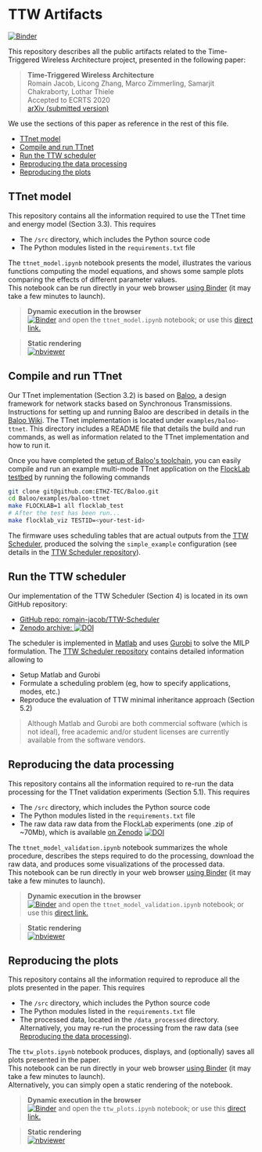# TTW Artifacts

[![Binder](https://mybinder.org/badge_logo.svg)][ttw_artifact_binder]

[ttw_artifact_binder]: https://mybinder.org/v2/gh/romain-jacob/TTW-Artifacts/master

This repository describes all the public artifacts related to the Time-Triggered Wireless Architecture project, presented in the following paper:

> **Time-Triggered Wireless Architecture**  
Romain Jacob, Licong Zhang, Marco Zimmerling, Samarjit Chakraborty, Lothar Thiele   
Accepted to ECRTS 2020  
[arXiv (submitted version)](https://arxiv.org/abs/2002.07491)

We use the sections of this paper as reference in the rest of this file.

<!-- TOC depthFrom:2 depthTo:6 withLinks:1 updateOnSave:1 orderedList:0 -->

- [TTnet model](#ttnet-model)
- [Compile and run TTnet](#compile-and-run-ttnet)
- [Run the TTW scheduler](#run-the-ttw-scheduler)
- [Reproducing the data processing](#reproducing-the-data-processing)
- [Reproducing the plots](#reproducing-the-plots)

<!-- /TOC -->

<!-- ############################################### -->
## TTnet model
<!-- ############################################### -->

This repository contains all the information required to use the TTnet time and energy model (Section 3.3). This requires
+ The `/src` directory, which includes the Python source code
+ The Python modules listed in the `requirements.txt` file

The `ttnet_model.ipynb` notebook presents the model, illustrates the various functions computing the model equations, and shows some sample plots comparing the effects of different parameter values.  
This notebook can be run directly in your web browser [using Binder](https://mybinder.org/) (it may take a few minutes to launch).

> **Dynamic execution in the browser**  
[![Binder](https://mybinder.org/badge_logo.svg)](https://mybinder.org/v2/gh/romain-jacob/TTW-Artifacts/master) and open the `ttnet_model.ipynb` notebook; or use this
[direct link.](https://mybinder.org/v2/gh/romain-jacob/TTW-Artifacts/master?filepath=.%2Fttnet_model.ipynb)

> **Static rendering**  
[![nbviewer](https://img.shields.io/badge/render-nbviewer-orange.svg)][ttnet_model_nbviewer]

<!-- # Links # -->
[ttnet_model_binder]: https://mybinder.org/v2/gh/romain-jacob/TTW-Artifacts/master?filepath=.%2F?filepath=.%2Fttnet_model.ipynb
[ttnet_model_nbviewer]: https://nbviewer.jupyter.org/github/romain-jacob/TTW-Artifacts/blob/master/ttnet-model.ipynb
<!-- # Links # -->

<!-- ############################################### -->
## Compile and run TTnet
<!-- ############################################### -->

Our TTnet implementation (Section 3.2) is based on [Baloo](https://github.com/ETHZ-TEC/Baloo/tree/master), a design framework for network stacks based on Synchronous Transmissions. Instructions for setting up and running Baloo are described in details in the [Baloo Wiki](https://github.com/ETHZ-TEC/Baloo/wiki).
The TTnet implementation is located under `examples/baloo-ttnet`. This directory includes a README file that details the build and run commands, as well as information related to the TTnet implementation and how to run it.

Once you have completed the [setup of Baloo's toolchain](https://github.com/ETHZ-TEC/Baloo/wiki#getting-started), you can easily compile and run an example multi-mode TTnet application on the [FlockLab testbed](http://flocklab.ethz.ch/) by running the following commands

```bash
git clone git@github.com:ETHZ-TEC/Baloo.git
cd Baloo/examples/baloo-ttnet
make FLOCKLAB=1 all flocklab_test
# After the test has been run...
make flocklab_viz TESTID=<your-test-id>
```

The firmware uses scheduling tables that are actual outputs from the [TTW Scheduler](#run-the-ttw-scheduler), produced the solving the `simple_example` configuration (see details in the [TTW Scheduler repository][ttw_repo]).

<!-- ############################################### -->
## Run the TTW scheduler
<!-- ############################################### -->

Our implementation of the TTW Scheduler (Section 4) is located in its own GitHub repository:
+ [GitHub repo: romain-jacob/TTW-Scheduler][ttw_repo]
+ [Zenodo archive: ![DOI](https://zenodo.org/badge/DOI/10.5281/zenodo.3530665.svg)][ttw_zenodo]

The scheduler is implemented in [Matlab][1] and uses [Gurobi][2] to solve the MILP formulation. The [TTW Scheduler repository][ttw_repo] contains detailed information allowing to
+ Setup Matlab and Gurobi
+ Formulate a scheduling problem (eg, how to specify applications, modes, etc.)
+ Reproduce the evaluation of TTW minimal inheritance approach (Section 5.2)

> Although Matlab and Gurobi are both commercial software (which is not ideal), free academic and/or student licenses are currently available from the software vendors.

[1]: https://www.mathworks.com/products/matlab.html
[2]: https://www.gurobi.com/
[ttw_repo]: https://github.com/romain-jacob/TTW-Scheduler
[ttw_zenodo]: https://doi.org/10.5281/zenodo.3530665

<!-- Link and instruction to run the TTW Scheduler (Matlab (with versions) + Gurobi). Check what has been written for the thesis already (I did stuff for DRP, don't remember for TTW) -->


<!-- ############################################### -->
## Reproducing the data processing
<!-- ############################################### -->

This repository contains all the information required to re-run the data processing for the TTnet validation experiments (Section 5.1). This requires
+ The `/src` directory, which includes the Python source code
+ The Python modules listed in the `requirements.txt` file
+ The raw data raw data from the FlockLab experiments (one .zip of ~70Mb), which is available [on Zenodo](https://doi.org/10.5281/zenodo.3530721) [![DOI](https://zenodo.org/badge/DOI/10.5281/zenodo.3530721.svg)](https://doi.org/10.5281/zenodo.3530721)

The `ttnet_model_validation.ipynb` notebook summarizes the whole procedure, describes the steps required to do the processing, download the raw data, and produces some visualizations of the processed data.  
This notebook can be run directly in your web browser [using Binder](https://mybinder.org/) (it may take a few minutes to launch).

> **Dynamic execution in the browser**  
[![Binder](https://mybinder.org/badge_logo.svg)][ttw_artifact_binder] and open the `ttnet_model_validation.ipynb` notebook; or use this
[direct link.][ttnet_model_validation_binder]

> **Static rendering**  
[![nbviewer](https://img.shields.io/badge/render-nbviewer-orange.svg)][ttnet_model_validation_nbviewer]

<!-- # Links # -->
[ttnet_model_validation_binder]: https://mybinder.org/v2/gh/romain-jacob/TTW-Artifacts/master?filepath=.%2F?filepath=.%2Fttnet-model-validation.ipynb
[ttnet_model_validation_nbviewer]: https://nbviewer.jupyter.org/github/romain-jacob/TTW-Artifacts/blob/master/ttnet-model-validation.ipynb
<!-- # Links # -->


<!-- ############################################### -->
## Reproducing the plots
<!-- ############################################### -->

This repository contains all the information required to reproduce all the plots presented in the paper. This requires
+ The `/src` directory, which includes the Python source code
+ The Python modules listed in the `requirements.txt` file
+ The processed data, located in the `/data_processed` directory. Alternatively, you may re-run the processing from the raw data (see [Reproducing the data processing](#reproducing-the-data-processing)).

The `ttw_plots.ipynb` notebook produces, displays, and (optionally) saves all plots presented in the paper.  
This notebook can be run directly in your web browser [using Binder](https://mybinder.org/) (it may take a few minutes to launch).  
Alternatively, you can simply open a static rendering of the notebook.


> **Dynamic execution in the browser**  
[![Binder](https://mybinder.org/badge_logo.svg)][ttw_artifact_binder] and open the `ttw_plots.ipynb` notebook; or use this
[direct link.][ttw_plot_binder]

> **Static rendering**  
[![nbviewer](https://img.shields.io/badge/render-nbviewer-orange.svg)][ttw_plot_nbviewer]

<!-- # Links # -->
[ttw_plot_binder]: https://mybinder.org/v2/gh/romain-jacob/TTW-Artifacts/master?filepath=.%2Fttw_plots.ipynb
[ttw_plot_nbviewer]: https://nbviewer.jupyter.org/github/romain-jacob/TTW-Artifacts/blob/master/ttw_plots.ipynb
<!-- # Links # -->


<!-- ############################################### -- >
<!-- ## Other related resources -->
<!-- ############################################### -- >
+ TTW poster
+ Previous paper (DATE)
+ Thesis chapter -->
